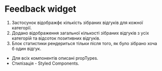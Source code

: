 # Feedback widget

1. Застосунок відображфє кількість зібраних відгуків для кожної категорії.
2. Додано відображення загальної кількості зібраних відгуків з усіх категорій та
   відсоток позитивних відгуків.
3. Блок статистики рендериться тільки після того, як було зібрано хоча б один
   відгук.

- Для всіх компонентів описані propTypes.
- Стилізація - Styled Components.
